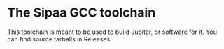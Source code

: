 # The Sipaa GCC toolchain
This toolchain is meant to be used to build Jupiter, or software for it.
You can find source tarballs in Releases.
